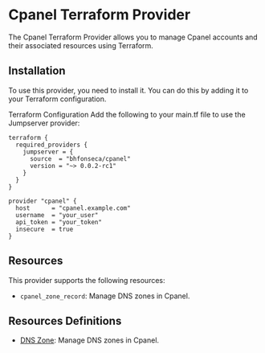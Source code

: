 # Cpanel Terraform Provider

The Cpanel Terraform Provider allows you to manage Cpanel accounts and their associated resources using Terraform.

## Installation

To use this provider, you need to install it. You can do this by adding it to your Terraform configuration.

Terraform Configuration
Add the following to your main.tf file to use the Jumpserver provider:

```hcl
terraform {
  required_providers {
    jumpserver = {
      source  = "bhfonseca/cpanel"
      version = "~> 0.0.2-rc1"
    }
  }
}

provider "cpanel" {
  host      = "cpanel.example.com"
  username  = "your_user"
  api_token = "your_token"
  insecure  = true
}
```

## Resources

This provider supports the following resources:

* `cpanel_zone_record`: Manage DNS zones in Cpanel.

## Resources Definitions

* [DNS Zone](./docs/resources/cpanel_zone_record.md): Manage DNS zones in Cpanel.